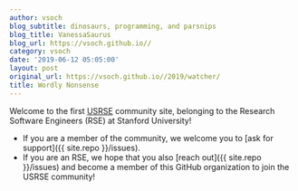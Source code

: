 ```yaml
---
author: vsoch
blog_subtitle: dinosaurs, programming, and parsnips
blog_title: VanessaSaurus
blog_url: https://vsoch.github.io//
category: vsoch
date: '2019-06-12 05:05:00'
layout: post
original_url: https://vsoch.github.io//2019/watcher/
title: Wordly Nonsense
---
```


Welcome to the first [USRSE](https://www.github.com/usrse) community site,
belonging to the Research Software Engineers (RSE) at Stanford University! 

 - If you are a member of the community, we welcome you to [ask for support]({{ site.repo }}/issues).
 - If you are an RSE, we hope that you also [reach out]({{ site.repo }}/issues) and become a member of this GitHub organization to join the USRSE community!
